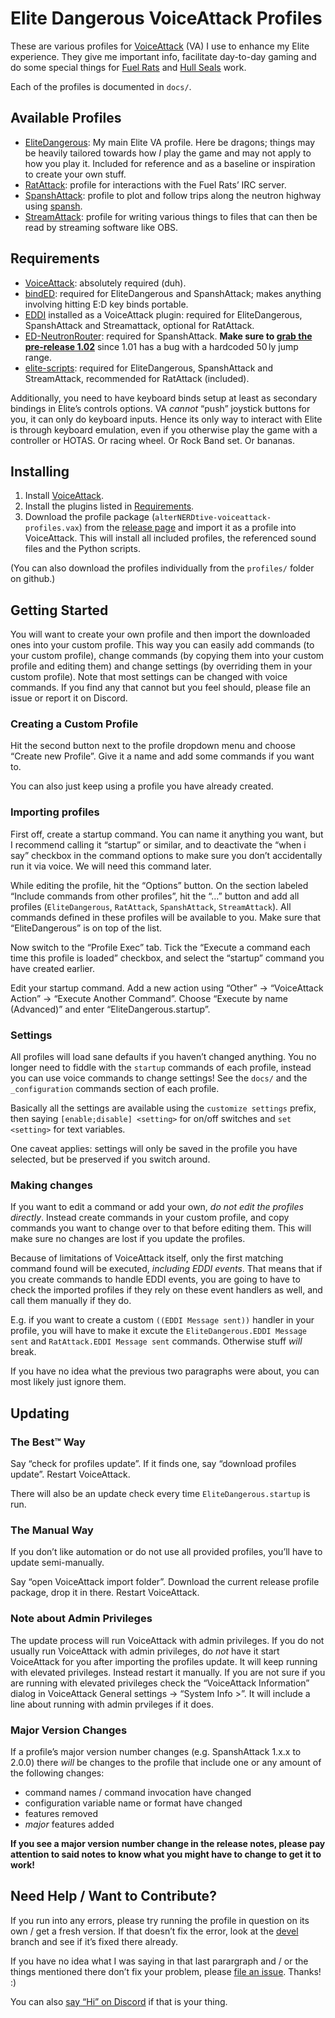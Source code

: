 # Elite Dangerous VoiceAttack Profiles #

These are various profiles for [VoiceAttack](https://voiceattack.com) (VA) I use 
to enhance my Elite experience. They give me important info, facilitate 
day-to-day gaming and do some special things for [Fuel 
Rats](https://fuelrats.com) and [Hull Seals](https://hullseals.space) work.

Each of the profiles is documented in `docs/`.

## Available Profiles ##

* [EliteDangerous](docs/EliteDangerous.md): My main Elite VA profile. Here be 
  dragons; things may be heavily tailored towards how _I_ play the game and may 
  not apply to how you play it. Included for reference and as a baseline or 
  inspiration to create your own stuff.
* [RatAttack](docs/RatAttack.md): profile for interactions with the Fuel Rats’ 
  IRC server.
* [SpanshAttack](docs/SpanshAttack.md): profile to plot and follow trips along 
  the neutron highway using [spansh](https://spansh.co.uk/plotter).
* [StreamAttack](docs/StreamAttack.md): profile for writing various things to 
  files that can then be read by streaming software like OBS.

## Requirements ##

* [VoiceAttack](https://voiceattack.com): absolutely required (duh).
* [bindED](https://github.com/alterNERDtive/bindED): required for EliteDangerous 
  and SpanshAttack; makes anything involving hitting E:D key binds portable.
* [EDDI](https://github.com/EDCD/EDDI) installed as a VoiceAttack plugin: 
  required for EliteDangerous, SpanshAttack and Streamattack, optional for 
  RatAttack.
* [ED-NeutronRouter](https://github.com/sc-pulgan/ED-NeutronRouter): required 
  for SpanshAttack. **Make sure to [grab the pre-release 
  1.02](https://github.com/sc-pulgan/ED-NeutronRouter/releases/tag/1.02)** since 
  1.01 has a bug with a hardcoded 50 ly jump range.
* [elite-scripts](https://github.com/alterNERDtive/elite-scripts): required for 
  EliteDangerous, SpanshAttack and StreamAttack, recommended for RatAttack 
  (included).

Additionally, you need to have keyboard binds setup at least as secondary 
bindings in Elite’s controls options. VA _cannot_ “push” joystick buttons for 
you, it can only do keyboard inputs. Hence its only way to interact with Elite 
is through keyboard emulation, even if you otherwise play the game with 
a controller or HOTAS. Or racing wheel. Or Rock Band set. Or bananas.

## Installing ##

1. Install [VoiceAttack](https://voiceattack.com).
1. Install the plugins listed in [Requirements](#Requirements).
1. Download the profile package (`alterNERDtive-voiceattack-profiles.vax`) from 
   the [release 
   page](https://github.com/alterNERDtive/VoiceAttack-profiles/releases/latest) 
   and import it as a profile into VoiceAttack. This will install all included 
   profiles, the referenced sound files and the Python scripts.

(You can also download the profiles individually from the `profiles/` folder on 
github.)

## Getting Started ##

You will want to create your own profile and then import the downloaded ones 
into your custom profile. This way you can easily add commands (to your custom 
profile), change commands (by copying them into your custom profile and editing 
them) and change settings (by overriding them in your custom profile). Note that 
most settings can be changed with voice commands. If you find any that cannot 
but you feel should, please file an issue or report it on Discord.

### Creating a Custom Profile ###

Hit the second button next to the profile dropdown menu and choose “Create new 
Profile”. Give it a name and add some commands if you want to.

You can also just keep using a profile you have already created.

### Importing profiles ###

First off, create a startup command. You can name it anything you want, but 
I recommend calling it “startup” or similar, and to deactivate the “when i say” 
checkbox in the command options to make sure you don’t accidentally run it via 
voice. We will need this command later.

While editing the profile, hit the “Options” button. On the section labeled 
“Include commands from other profiles”, hit the “…” button and add all profiles 
(`EliteDangerous`, `RatAttack`, `SpanshAttack`, `StreamAttack`).  All commands 
defined in these profiles will be available to you. Make sure that 
“EliteDangerous” is on top of the list.

Now switch to the “Profile Exec” tab. Tick the “Execute a command each time this 
profile is loaded” checkbox, and select the “startup” command you have created 
earlier.

Edit your startup command. Add a new action using “Other” → “VoiceAttack Action” 
→ “Execute Another Command”. Choose “Execute by name (Advanced)” and enter 
“EliteDangerous.startup”.

### Settings ###

All profiles will load sane defaults if you haven’t changed anything. You no 
longer need to fiddle with the `startup` commands of each profile, instead you 
can use voice commands to change settings! See the `docs/` and the 
`_configuration` commands section of each profile.

Basically all the settings are available using the `customize settings` prefix, 
then saying `[enable;disable] <setting>` for on/off switches and `set <setting>` 
for text variables.

One caveat applies: settings will only be saved in the profile you have 
selected, but be preserved if you switch around.

### Making changes ###

If you want to edit a command or add your own, _do not edit the profiles 
directly_. Instead create commands in your custom profile, and copy commands you 
want to change over to that before editing them. This will make sure no changes 
are lost if you update the profiles.

Because of limitations of VoiceAttack itself, only the first matching command 
found will be executed, _including EDDI events_. That means that if you create 
commands to handle EDDI events, you are going to have to check the imported 
profiles if they rely on these event handlers as well, and call them manually if 
they do.

E.g.  if you want to create a custom `((EDDI Message sent))` handler in your 
profile, you will have to make it excute the `EliteDangerous.EDDI Message sent` 
and `RatAttack.EDDI Message sent` commands.  Otherwise stuff _will_ break.

If you have no idea what the previous two paragraphs were about, you can most 
likely just ignore them.

## Updating ##

### The Best™ Way ###

Say “check for profiles update”. If it finds one, say “download profiles 
update”. Restart VoiceAttack.

There will also be an update check every time `EliteDangerous.startup` is run.

### The Manual Way ###

If you don’t like automation or do not use all provided profiles, you’ll have to 
update semi-manually.

Say “open VoiceAttack import folder”. Download the current release profile 
package, drop it in there. Restart VoiceAttack.

### Note about Admin Privileges ###

The update process will run VoiceAttack with admin privileges. If you do not 
usually run VoiceAttack with admin privileges, do _not_ have it start 
VoiceAttack for you after importing the profiles update. It will keep running 
with elevated privileges. Instead restart it manually. If you are not sure if 
you are running with elevated privileges check the “VoiceAttack Information” 
dialog in VoiceAttack General settings → “System Info >”. It will include a line 
about running with admin prvileges if it does.

### Major Version Changes ###

If a profile’s major version number changes (e.g. SpanshAttack 1.x.x to 2.0.0) 
there _will_ be changes to the profile that include one or any amount of the 
following changes:

* command names / command invocation have changed
* configuration variable name or format have changed
* features removed
* _major_ features added

**If you see a major version number change in the release notes, please pay 
attention to said notes to know what you might have to change to get it to 
work!**

## Need Help / Want to Contribute? ##

If you run into any errors, please try running the profile in question on its 
own / get a fresh version. If that doesn’t fix the error, look at the 
[devel](https://github.com/alterNERDtive/VoiceAttack-profiles/tree/devel) branch 
and see if it’s fixed there already.

If you have no idea what I was saying in that last parargraph and / or the 
things mentioned there don’t fix your problem, please [file an 
issue](https://github.com/alterNERDtive/VoiceAttack-profiles/issues). Thanks! :)

You can also [say “Hi” on Discord](https://discord.gg/kXtXm54) if that is your 
thing.
